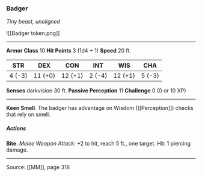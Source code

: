 ### Badger
_Tiny beast, unaligned_

![[Badger token.png]]


---

**Armor Class** 10
**Hit Points** 3 (1d4 + 1)
**Speed** 20 ft.

| STR     | DEX     | CON     | INT     | WIS     | CHA     |
|---------|---------|---------|---------|---------|---------|
| 4 (-3) | 11 (+0) | 12 (+1) | 2 (-4) | 12 (+1) | 5 (-3) |

**Senses** darkvision 30 ft.
**Passive Perception** 11
**Challenge** 0 (0 or 10 XP)

---

**Keen Smell**. The badger has advantage on Wisdom ([[Perception]]) checks that rely on smell.

##### Actions
**Bite**. _Melee Weapon Attack:_ +2 to hit, reach 5 ft., one target. Hit: 1 piercing damage.


---

Source: [[MM]], page 318